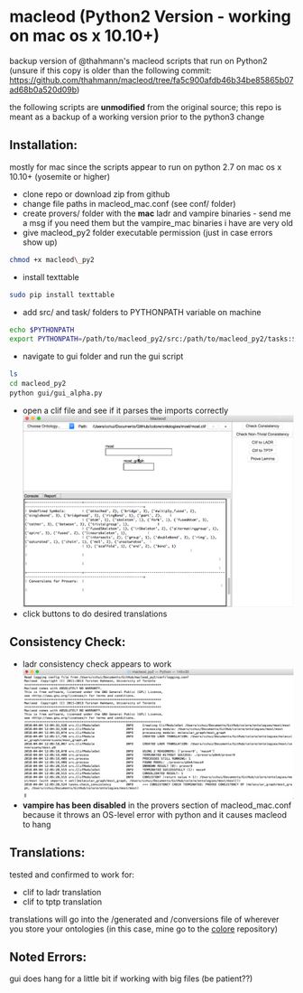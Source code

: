 macleod (Python2 Version - working on mac os x 10.10+)
======================================================

backup version of @thahmann's macleod scripts that run on Python2 (unsure if this copy is older than the following commit: <https://github.com/thahmann/macleod/tree/fa5c900afdb46b34be85865b07ad68b0a520d09b>)

the following scripts are **unmodified** from the original source; this repo is meant as a backup of a working version prior to the python3 change

Installation:
-------------
mostly for mac since the scripts appear to run on python 2.7 on mac os x 10.10+ (yosemite or higher)
* clone repo or download zip from github
* change file paths in macleod\_mac.conf (see conf/ folder)
* create provers/ folder with the **mac** ladr and vampire binaries - send me a msg if you need them but the vampire\_mac binaries i have are very old
* give macleod\_py2 folder executable permission (just in case errors show up)
```bash
chmod +x macleod\_py2
```
* install texttable
```bash
sudo pip install texttable
```
* add src/ and task/ folders to PYTHONPATH variable on machine
```bash
echo $PYTHONPATH
export PYTHONPATH=/path/to/macleod_py2/src:/path/to/macleod_py2/tasks:$PYTHONPATH
```
* navigate to gui folder and run the gui script
```bash
ls
cd macleod_py2
python gui/gui_alpha.py
```
* open a clif file and see if it parses the imports correctly
![gui](/doc/img/2018-04-04_11-25-39.jpg?raw=true)
* click buttons to do desired translations

Consistency Check:
------------------
* ladr consistency check appears to work
![consistency](/doc/img/2018-04-04_12-05-55.jpg?raw=true)
* **vampire has been disabled** in the provers section of macleod\_mac.conf because it throws an OS-level error with python and it causes macleod to hang

Translations:
-------------
tested and confirmed to work for:
* clif to ladr translation
* clif to tptp translation

translations will go into the /generated and /conversions file of wherever you store your ontologies (in this case, mine go to the [colore](http://colore.oor.net) repository)

Noted Errors:
-------------
gui does hang for a little bit if working with big files (be patient??)